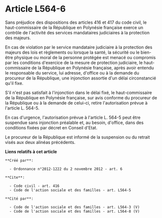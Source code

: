 # Article L564-6

Sans préjudice des dispositions des articles 416 et 417 du code civil, le haut-commissaire de la République en Polynésie
française exerce un contrôle de l'activité des services mandataires judiciaires à la protection des majeurs. 

En cas de violation par le service mandataire judiciaire à la protection des majeurs des lois et règlements ou lorsque la
santé, la sécurité ou le bien-être physique ou moral de la personne protégée est menacé ou compromis par les conditions
d'exercice de la mesure de protection judiciaire, le haut-commissaire de la République en Polynésie française, après avoir
entendu le responsable du service, lui adresse, d'office ou à la demande du procureur de la République, une injonction
assortie d'un délai circonstancié qu'il fixe. 

S'il n'est pas satisfait à l'injonction dans le délai fixé, le haut-commissaire de la République en Polynésie française, sur
avis conforme du procureur de la République ou à la demande de celui-ci, retire l'autorisation prévue à l'article L. 564-5. 

En cas d'urgence, l'autorisation prévue à l'article L. 564-5 peut être suspendue sans injonction préalable et, au besoin,
d'office, dans des conditions fixées par décret en Conseil d'Etat. 

Le procureur de la République est informé de la suspension ou du retrait visés aux deux alinéas précédents.

**Liens relatifs à cet article**

	**Créé par**:

	  - Ordonnance n°2012-1222 du 2 novembre 2012 - art. 6

	**Cite**:

	  - Code civil - art. 416
	  - Code de l'action sociale et des familles - art. L564-5

	**Cité par**:

	  - Code de l'action sociale et des familles - art. L564-3 (V)
	  - Code de l'action sociale et des familles - art. L564-8 (V)
